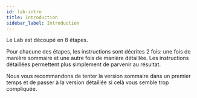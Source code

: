 ```yaml
---
id: lab-intro
title: Introduction
sidebar_label: Introduction
---
```


Le Lab est découpé en 8 étapes.

Pour chacune des étapes, les instructions sont décrites 2 fois: une fois de manière sommaire et une autre fois de manière détaillée. Les instructions détaillées permettent plus simplement de parvenir au résultat.

Nous vous recommandons de tenter la version sommaire dans un premier temps et de passer à la version détaillée si celà vous semble trop compliquée.

